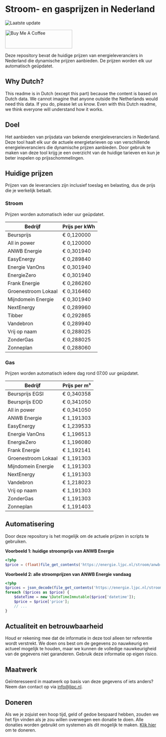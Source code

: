 # Stroom- en gasprijzen in Nederland

![Laatste update](https://img.shields.io/badge/laatste%20update-2025--07--12%2020%3A00%20CET-brightgreen)

<a href="https://www.buymeacoffee.com/Lars-" target="_blank"><img src="https://cdn.buymeacoffee.com/buttons/v2/default-orange.png" alt="Buy Me A Coffee" height="60" style="height: 60px !important;width: 217px !important;" ></a>

Deze repository bevat de huidige prijzen van energieleveranciers in Nederland die dynamische prijzen aanbieden. De prijzen worden elk uur automatisch geüpdatet.

## Why Dutch?

This readme is in Dutch (except this part) because the content is based on Dutch data. We cannot imagine that anyone outside the Netherlands would need this data. If you do, please let us know. Even with this Dutch readme, we think
everyone will understand how it works.

## Doel

Het aanbieden van prijsdata van bekende energieleveranciers in Nederland. Deze tool haalt elk uur de actuele energietarieven op van verschillende energieleveranciers die dynamische prijzen aanbieden. Door gebruik te maken van deze tool
krijg je een overzicht van de huidige tarieven en kun je beter inspelen op prijsschommelingen.

## Huidige prijzen

Prijzen van de leveranciers zijn inclusief toeslag en belasting, dus de prijs die je werkelijk betaalt.

### Stroom

Prijzen worden automatisch ieder uur geüpdatet.

 Bedrijf | Prijs per kWh 
---------|---------------
Beursprijs | € 0,120000
All in power | € 0,120000
ANWB Energie | € 0,301940
EasyEnergy | € 0,289840
Energie VanOns | € 0,301940
EnergieZero | € 0,301940
Frank Energie | € 0,286260
Groenestroom Lokaal | € 0,316460
Mijndomein Energie | € 0,301940
NextEnergy | € 0,289960
Tibber | € 0,292865
Vandebron | € 0,289940
Vrij op naam | € 0,288025
ZonderGas | € 0,288025
Zonneplan | € 0,288060


### Gas

Prijzen worden automatisch iedere dag rond 07.00 uur geüpdatet.

 Bedrijf | Prijs per m³ 
---------|--------------
Beursprijs EGSI | € 0,340358
Beursprijs EOD | € 0,341050
All in power | € 0,341050
ANWB Energie | € 1,191303
EasyEnergy | € 1,239533
Energie VanOns | € 1,196513
EnergieZero | € 1,196080
Frank Energie | € 1,192141
Groenestroom Lokaal | € 1,191303
Mijndomein Energie | € 1,191303
NextEnergy | € 1,191303
Vandebron | € 1,218023
Vrij op naam | € 1,191303
ZonderGas | € 1,191303
Zonneplan | € 1,191403


## Automatisering

Door deze repository is het mogelijk om de actuele prijzen in scripts te gebruiken.

**Voorbeeld 1: huidige stroomprijs van ANWB Energie**

```php
<?php
$price = (float)file_get_contents('https://energie.ljpc.nl/stroom/anwb-energie-nu.txt');

```

**Voorbeeld 2: alle stroomprijzen van ANWB Energie vandaag**

```php
<?php
$prices = json_decode(file_get_contents('https://energie.ljpc.nl/stroom/all-in-power-vandaag.json'),true);
foreach ($prices as $price) {
    $dateTime = new \DateTimeImmutable($price['datetime']);
    $price = $price['price'];
    // ...
}
```

## Actualiteit en betrouwbaarheid

Houd er rekening mee dat de informatie in deze tool alleen ter referentie wordt verstrekt. We doen ons best om de gegevens zo nauwkeurig en actueel mogelijk te houden, maar we kunnen de volledige nauwkeurigheid van de gegevens niet
garanderen. Gebruik deze informatie op eigen risico.

## Maatwerk

Geïnteresseerd in maatwerk op basis van deze gegevens of iets anders? Neem dan contact op
via [info@ljpc.nl](mailto:info@ljpc.nl?subject=Energie%20prijzen).

## Doneren

Als we je zojuist een hoop tijd, geld of gedoe bespaard hebben, zouden we het fijn vinden als je zou willen overwegen een
donatie te doen. Alle donaties worden gebruikt om systemen als dit mogelijk te
maken. [Klik hier](https://www.buymeacoffee.com/Lars-) om te doneren.
